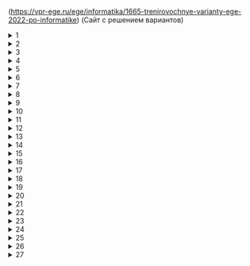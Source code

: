 (https://vpr-ege.ru/ege/informatika/1665-trenirovochnye-varianty-ege-2022-po-informatike)
(Сайт с решением вариантов)


<details><summary>1</summary>
Путь
   
20

</details>

<details><summary>2</summary>
Логика
   
```python
print('x y z w')
for x in range(2):
   for y in range(2):
      for z in range(2):
         for w in range(2):
            if (not(y<=(x==w) and (z<=x))):
               print(x, y, z, w)
```    

Обозначения знаков 
$$E=mc^2$$

</details>
<details><summary>3</summary>

БД Excel
   
966
   
</details>
<details><summary>4</summary>

Бинарные деревья
   
100

</details>
<details><summary>5</summary>

N -> R > 77
четное количество 1 - без остатка
```python
bin(78)
int('10011',2)
```
```python
for i  in range(1,100):
   n=str(bin(i))[2:]
   if n.count('1')%2==0:
      n+='0'
   else:
      n+='1'
   if n.count('1')%2==0:
      n+='0'
   else:
      n+='1'
   if int(n,2)>77:
      print(i, n)
      break
```

</details>
<details><summary>6</summary>
   
```python
for i in range(1,1000):
   s=i
   s=s//10
   n=1
   while s<51:
      s+=5
      n=n*2
   if n==64:
      print(i)
```               
</details>
<details><summary>7</summary>

Объем памяти графики

$$N=2^i$$
   
$$I=i*x*y$$
   
$$i=4(бит)$$
   
$$N=2^4=16$$

</details>
<details><summary>8</summary>

```python
letters='елмру'
s=[]
for a in letters:
   for b in letters:
      for c in letters:
         for d in letters:
            s.append(a+b+c+d)
print(s.index('леее')+1)
```

</details>
<details><summary>9</summary>

Excel
```vba
=И(A1<B1+C1;B1<A1+C1;C1<A1+B1)
                               
=СЧЕТЕСЛИ(D:D;ИСТИНА)                               
```
</details>
<details><summary>10</summary>

Поиск долг или Долг

1

</details>
<details><summary>11</summary>

i=3
   
идентификатор+доп.сведения = 6бт+ 24бт=30 байт * 20 объектов=600 байт

</details>
<details><summary>12</summary>
```python
s=70*'8'
while '2222' in s or '8888' in s:
   if '2222' in s:
      s.replace('2222','88',1)
   else:
      s=s.replace('8888','22',1)
print(s)
```
</details>
<details><summary>13</summary>

Путь в ориентированном графе
А-1, Итог 24

</details>
<details><summary>14</summary>

```python
x=3*4**38+2*4**23+4**20+3*4**5+2*4**4+1
k=0
while x>0:
   if x%16==0:
      k+=1
   x//=16
print(k)
```

</details>
<details><summary>15</summary>
Минимальная длина отрезка - 12
   
   
```python
def f(x,a1,a2):
   return(17<=x<=58) <= ((not(29<=x<=80) and not(a1<=x<=a2)) <= (not(17<=x<=58)))
s=[]
for a1 in range(-100,100):
   for a2 in range(-100,100):
      flag=True
      for x in range (-100,100):
         if not(f(x,a1,a2)):
            flag=False
            break
      if flag:
         s.append(a2-a1)
print(min(s))
   ```

</details>
<details><summary>16</summary>
Рекурсияю Ответ 4122
```python
def f(n):
   if n==1:
      return 1
   else:
      if n%2==0:
         return n+f(n)-1
      else:
         return 2*f(n-2)
print(f(26))
```

</details>
<details><summary>17</summary>
Пары 2802 1990
```python
with open('17.txt') as f:
   numbers=[int(x) for x in f]
   print(numbers)
   s=[]
   for i in range(1,len(numbers)):
      if numbers[i]%3==0 or numbers[i-1]%3==0:
         s.append(numbers[i]+numbers[i-1])
   print(len(s), max(s))
```

Дополнение:

```python
with open('17.txt') as f:
  s=[int(x)(for x in f]
  numbers=[]
  maximum=-10000
  for j in s:
    if j%3 ==0 and j>maximum:
    maximum=j
  for i in range(1,len(s)):
    if (s[i]%3==0 or s[i-1]%3==0) and (s[i]+s[i-1]<=maximum):
      numbers.append(s[i]+s[i-1])
print(len(numbers),max(numbers))
``` 
      
</details>
<details><summary>18</summary>

Excel робот - вправо вниз ответ 721 без границ, с границами 721, минимльный 640
```vba
=A1
=A22+B1
растяжка по-горизонтали
вниз =A22+A2
растяжка вниз
середина =B2+МАКС(B22;A23)
растяжка вниз и вправо
около барьера вертикального =ячейка из которой пришел +текущая внизу

второе число - вместо макс на мин
```


</details>
<details><summary>19</summary>
теория игр

   
```python

```
 

</details>
<details><summary>20</summary>

   20. 

</details>
<details><summary>21</summary>

   21. 

</details>
<details><summary>22</summary>

 Анализ алгоритма. С конца.49-искомое  41
```python
for i in range(1,100):
   x=1
   Q=9
   L=0
   while x>=Q:
      L+=1
      x=x-Q
   M=x
   if M<L:
      M=L
      L=x
   if M==4 and m==5:
      print(i)
```

</details>
<details><summary>23</summary>

Исполнитель. 1>>10 10>>20
Для нечетных Kn=Kn-1
Для четных Kn=Kn-1+Kn12
14*2=28 программ

   
```python
def f(a,b):
  if a>b:
    return 0
  elif a==b:
    return 1
  else:
    return f(a+1,b) +f(a*2,b)
print(f(1,10)*f(10,20))
```

</details>
<details><summary>24</summary>

Обработка символьных строк
P Q R S

   
```python
with open('24.txt') as f:
  s=f.readline()
  count,maximum=1,0
  for i n range(1,len(s)):
    if s[i]==s[i-1]=='P':
      count=1
    else:
      count+=1
      maximum=max(maximum,count)
print(maximum)
``` 

</details>
<details><summary>25</summary>

Проверка делимости

   
```python
for i in range(70001,730000):
  divs=set()
  for d in range(2),round(i**0.5):
    if i%d:
      divs.add(d)
      divs.add(i//d)
if len(divs)>0:
  m=max(divs)+min(divs)
  if m%10==8:
    print(i,m)
```

</details>
<details><summary>26</summary>

Сисадмин и файлы. Через Excel проще. 568 50

   
```python
with open('26.txt') as f:
  data=f.readlines()
  s,n=map(int,data[0].split)
  del data[0]
  data=sorted(map(int,data))
  answer=[]
  for i in data:
    if sum(answer)+i>s:break
    answer.append(i)
  print(sum(answer),data.index(i))
  spisok=[x for x in data if x-i<=s-sum(answer)]
  print(max(spisok))
```
 

</details>
<details><summary>27</summary>

ответ 185 на том файле что в комплекте с демо на октябрь

## A
   
```python
with open('27_A.txt') as f:
  n=int(f.readline)
  s=[int(f.readline()) for i in range(n)]
  maximum,len_min=0,1000
  for i in range(n):
    summa=0
    for j in range(i+1,n):
      summa+=s[j]
      if summa%43==0:
        if summa>maximum or ((summa==maximum) and (j-i<len_min)):
          maximum=summa
          len_min=j-i
print(len_min)
```
## B

Особеннность проверка остатков деления. Список с остатками и список с длинами сумм поподследовательностей. 
Правило - если у чисел одинаковый остаток на число, то разность этих чисел также делится.


```python
with open('27_B.txt') as f:
  n=int(f.readline())
  min_sum=43*[10000000000000000]
  min_len=43*[0]
  summa,maxsum,minLength,ms,ln=0,0,0,0,0
  for i in range(n):
    summa+=int(f.readline())
    d=summa%43
    if d==0:
      maxsum=summa
      minLength=i
    else:
      ms=summa-min_sum[d]
      ln=i-min_len[d]
      if ms>maxsum or(ms==maxsum and ln<minLength):
        maxsum=ms
        minLength=ln
      if summa<min_sum[d]:
        min_sum[d]=summa
        min_len[d]=i
print(minLength)
```
                                                                                                                            
</details>
